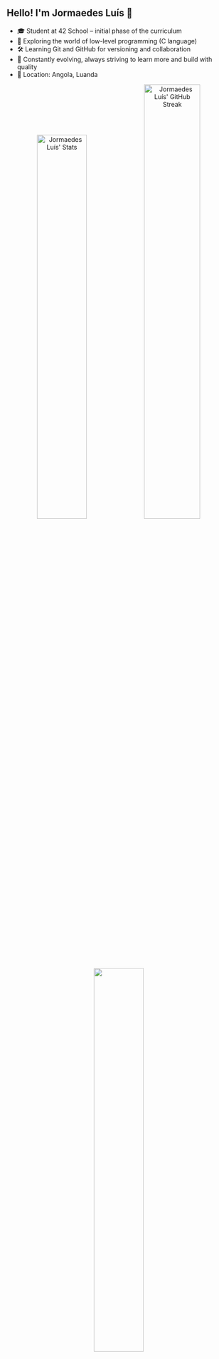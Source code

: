 ## Hello! I'm Jormaedes Luís 👋

- 🎓 Student at 42 School – initial phase of the curriculum
- 🚀 Exploring the world of low-level programming (C language)
- 🛠️ Learning Git and GitHub for versioning and collaboration
- 🌱 Constantly evolving, always striving to learn more and build with quality
- 📍 Location: Angola, Luanda

<div align="center">
  <div>
    <img alt="Jormaedes Luís' Stats" width="47%" src="https://github-readme-stats.vercel.app/api?username=jormaedes&show_icons=true&theme=github_dark&count_private=true&hide_border=true">
    <img alt="Jormaedes Luís' GitHub Streak" width="50%" src="https://github-readme-streak-stats.herokuapp.com/?user=jormaedes&theme=github_dark&hide_border=true">
</div>
  <br>
  <br>
<div>
  <a href="https://github.com/Jormaedes">
  <img width="47%" src="https://github-readme-stats.vercel.app/api/top-langs/?username=jormaedes&theme=github_dark&hide_progress=donut-vertical&hide_border=true"/><a/>
</div>
<div style="display: inline_block">
  <img align="left" alt="Jormaedes-Cpp" height="30" width="40" src="https://cdn.jsdelivr.net/gh/devicons/devicon/icons/cplusplus/cplusplus-original.svg" />
</div>
  
##

